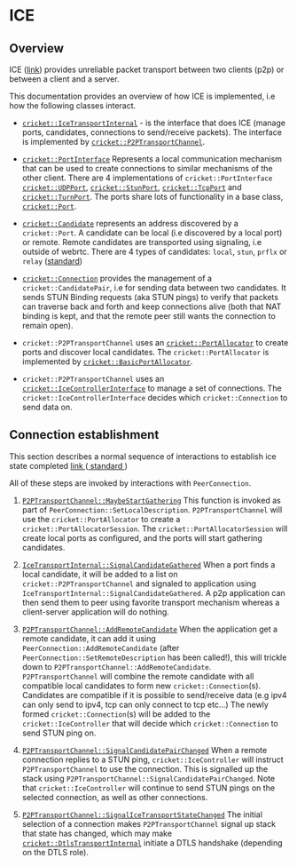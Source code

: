 # ICE

<?% config.freshness.owner = 'jonaso' %?> <?% config.freshness.reviewed = '2021-04-12' %?>

## Overview

ICE ([link](https://developer.mozilla.org/en-US/docs/Glossary/ICE)) provides
unreliable packet transport between two clients (p2p) or between a client and a
server.

This documentation provides an overview of how ICE is implemented, i.e how the
following classes interact.

*   [`cricket::IceTransportInternal`](https://source.chromium.org/chromium/chromium/src/+/master:third_party/webrtc/p2p/base/ice_transport_internal.h;l=225;drc=8cb97062880b0e0a78f9d578370a01aced81a13f) -
    is the interface that does ICE (manage ports, candidates, connections to
    send/receive packets). The interface is implemented by
    [`cricket::P2PTransportChannel`](https://source.chromium.org/chromium/chromium/src/+/master:third_party/webrtc/p2p/base/p2p_transport_channel.h;l=103;drc=0ccfbd2de7bc3b237a0f8c30f48666c97b9e5523).

*   [`cricket::PortInterface`](https://source.chromium.org/chromium/chromium/src/+/master:third_party/webrtc/p2p/base/port_interface.h;l=47;drc=c3a486c41e682cce943f2b20fe987c9421d4b631)
    Represents a local communication mechanism that can be used to create
    connections to similar mechanisms of the other client. There are 4
    implementations of `cricket::PortInterface`
    [`cricket::UDPPort`](https://source.chromium.org/chromium/chromium/src/+/master:third_party/webrtc/p2p/base/stun_port.h;l=33;drc=a4d873786f10eedd72de25ad0d94ad7c53c1f68a),
    [`cricket::StunPort`](https://source.chromium.org/chromium/chromium/src/+/master:third_party/webrtc/p2p/base/stun_port.h;l=265;drc=a4d873786f10eedd72de25ad0d94ad7c53c1f68a),
    [`cricket::TcpPort`](https://source.chromium.org/chromium/chromium/src/+/master:third_party/webrtc/p2p/base/tcp_port.h;l=33;drc=7a284e1614a38286477ed2334ecbdde78e87b79c)
    and
    [`cricket::TurnPort`](https://source.chromium.org/chromium/chromium/src/+/master:third_party/webrtc/p2p/base/turn_port.h;l=44;drc=ffb7603b6025fbd6e79f360d293ab49092bded54).
    The ports share lots of functionality in a base class,
    [`cricket::Port`](https://source.chromium.org/chromium/chromium/src/+/master:third_party/webrtc/p2p/base/port.h;l=187;drc=3ba7beba29c4e542c4a9bffcc5a47d5e911865be).

*   [`cricket::Candidate`](https://source.chromium.org/chromium/chromium/src/+/master:third_party/webrtc/api/candidate.h;l=30;drc=10542f21c8e4e2d60b136fab45338f2b1e132dde)
    represents an address discovered by a `cricket::Port`. A candidate can be
    local (i.e discovered by a local port) or remote. Remote candidates are
    transported using signaling, i.e outside of webrtc. There are 4 types of
    candidates: `local`, `stun`, `prflx` or `relay`
    ([standard](https://developer.mozilla.org/en-US/docs/Web/API/RTCIceCandidateType))

*   [`cricket::Connection`](https://source.chromium.org/chromium/chromium/src/+/master:third_party/webrtc/p2p/base/connection.h)
    provides the management of a `cricket::CandidatePair`, i.e for sending data
    between two candidates. It sends STUN Binding requests (aka STUN pings) to
    verify that packets can traverse back and forth and keep connections alive
    (both that NAT binding is kept, and that the remote peer still wants the
    connection to remain open).

*   `cricket::P2PTransportChannel` uses an
    [`cricket::PortAllocator`](https://source.chromium.org/chromium/chromium/src/+/master:third_party/webrtc/p2p/base/port_allocator.h;l=335;drc=9438fb3fff97c803d1ead34c0e4f223db168526f)
    to create ports and discover local candidates. The `cricket::PortAllocator`
    is implemented by
    [`cricket::BasicPortAllocator`](https://source.chromium.org/chromium/chromium/src/+/master:third_party/webrtc/p2p/client/basic_port_allocator.h;l=29;drc=e27f3dea8293884701283a54f90f8a429ea99505).

*   `cricket::P2PTransportChannel` uses an
    [`cricket::IceControllerInterface`](https://source.chromium.org/chromium/chromium/src/+/master:third_party/webrtc/p2p/base/ice_controller_interface.h;l=73;drc=9438fb3fff97c803d1ead34c0e4f223db168526f)
    to manage a set of connections. The `cricket::IceControllerInterface`
    decides which `cricket::Connection` to send data on.

## Connection establishment

This section describes a normal sequence of interactions to establish ice state
completed
[ link ](https://source.chromium.org/chromium/chromium/src/+/master:third_party/webrtc/p2p/base/ice_transport_internal.h;l=208;drc=9438fb3fff97c803d1ead34c0e4f223db168526f)
([ standard ](https://developer.mozilla.org/en-US/docs/Web/API/RTCPeerConnection/iceConnectionState))

All of these steps are invoked by interactions with `PeerConnection`.

1.  [`P2PTransportChannel::MaybeStartGathering`](https://source.chromium.org/chromium/chromium/src/+/master:third_party/webrtc/p2p/base/p2p_transport_channel.cc;l=864;drc=0ccfbd2de7bc3b237a0f8c30f48666c97b9e5523)
    This function is invoked as part of `PeerConnection::SetLocalDescription`.
    `P2PTransportChannel` will use the `cricket::PortAllocator` to create a
    `cricket::PortAllocatorSession`. The `cricket::PortAllocatorSession` will
    create local ports as configured, and the ports will start gathering
    candidates.

2.  [`IceTransportInternal::SignalCandidateGathered`](https://source.chromium.org/chromium/chromium/src/+/master:third_party/webrtc/p2p/base/ice_transport_internal.h;l=293;drc=8cb97062880b0e0a78f9d578370a01aced81a13f)
    When a port finds a local candidate, it will be added to a list on
    `cricket::P2PTransportChannel` and signaled to application using
    `IceTransportInternal::SignalCandidateGathered`. A p2p application can then
    send them to peer using favorite transport mechanism whereas a client-server
    application will do nothing.

3.  [`P2PTransportChannel::AddRemoteCandidate`](https://source.chromium.org/chromium/chromium/src/+/master:third_party/webrtc/p2p/base/p2p_transport_channel.cc;l=1233;drc=0ccfbd2de7bc3b237a0f8c30f48666c97b9e5523)
    When the application get a remote candidate, it can add it using
    `PeerConnection::AddRemoteCandidate` (after
    `PeerConnection::SetRemoteDescription` has been called!), this will trickle
    down to `P2PTransportChannel::AddRemoteCandidate`. `P2PTransportChannel`
    will combine the remote candidate with all compatible local candidates to
    form new `cricket::Connection`(s). Candidates are compatible if it is
    possible to send/receive data (e.g ipv4 can only send to ipv4, tcp can only
    connect to tcp etc...) The newly formed `cricket::Connection`(s) will be
    added to the `cricket::IceController` that will decide which
    `cricket::Connection` to send STUN ping on.

4.  [`P2PTransportChannel::SignalCandidatePairChanged`](https://source.chromium.org/chromium/chromium/src/+/master:third_party/webrtc/p2p/base/ice_transport_internal.h;l=310;drc=8cb97062880b0e0a78f9d578370a01aced81a13f)
    When a remote connection replies to a STUN ping, `cricket::IceController`
    will instruct `P2PTransportChannel` to use the connection. This is signalled
    up the stack using `P2PTransportChannel::SignalCandidatePairChanged`. Note
    that `cricket::IceController` will continue to send STUN pings on the
    selected connection, as well as other connections.

5.  [`P2PTransportChannel::SignalIceTransportStateChanged`](https://source.chromium.org/chromium/chromium/src/+/master:third_party/webrtc/p2p/base/ice_transport_internal.h;l=323;drc=8cb97062880b0e0a78f9d578370a01aced81a13f)
    The initial selection of a connection makes `P2PTransportChannel` signal up
    stack that state has changed, which may make [`cricket::DtlsTransportInternal`](https://source.chromium.org/chromium/chromium/src/+/master:third_party/webrtc/p2p/base/dtls_transport_internal.h;l=63;drc=653bab6790ac92c513b7cf4cd3ad59039c589a95)
    initiate a DTLS handshake (depending on the DTLS role).
